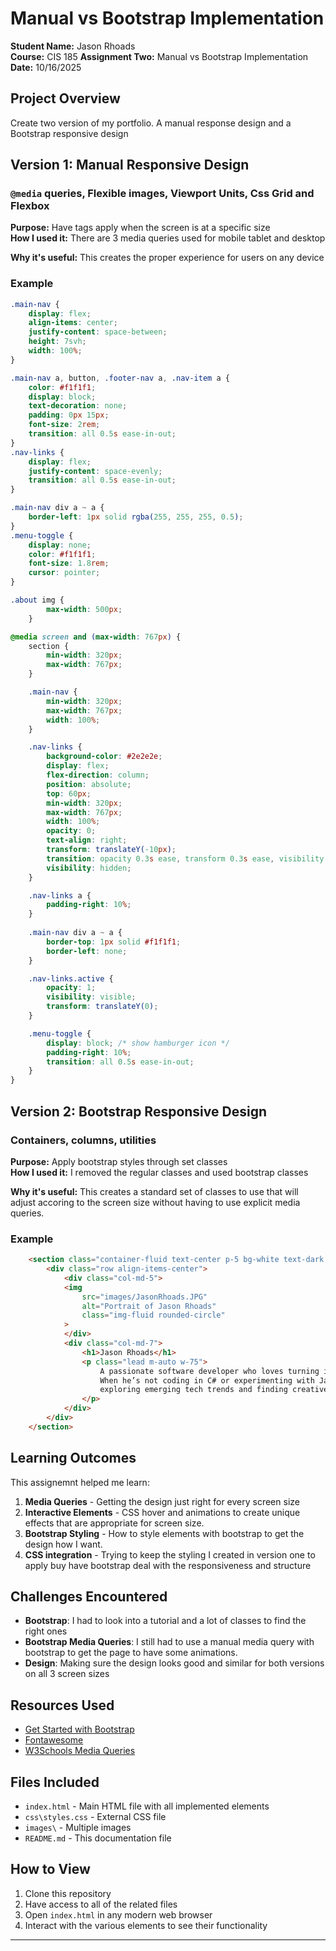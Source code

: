 # Manual vs Bootstrap Implementation

**Student Name:** Jason Rhoads  
**Course:** CIS 185 
**Assignment Two:** Manual vs Bootstrap Implementation  
**Date:** 10/16/2025

## Project Overview
Create two version of my portfolio. A manual response design and a Bootstrap responsive design

## Version 1: Manual Responsive Design
### `@media` queries, Flexible images, Viewport Units, Css Grid and Flexbox
**Purpose:** Have tags apply when the screen is at a specific size  
**How I used it:** There are 3 media queries used for mobile tablet and desktop

**Why it's useful:** This creates the proper experience for users on any device

### Example
```css
.main-nav {
    display: flex;
    align-items: center;
    justify-content: space-between;
    height: 7svh;
    width: 100%;
}

.main-nav a, button, .footer-nav a, .nav-item a {
    color: #f1f1f1;
    display: block;
    text-decoration: none;
    padding: 0px 15px;
    font-size: 2rem;
    transition: all 0.5s ease-in-out;
}
.nav-links {
    display: flex;
    justify-content: space-evenly;
    transition: all 0.5s ease-in-out;
}

.main-nav div a ~ a {
    border-left: 1px solid rgba(255, 255, 255, 0.5);
}
.menu-toggle {
    display: none;
    color: #f1f1f1;
    font-size: 1.8rem;
    cursor: pointer;
}

.about img {
        max-width: 500px;
    }

@media screen and (max-width: 767px) { 
    section {
        min-width: 320px;
        max-width: 767px;
    }

    .main-nav {
        min-width: 320px;
        max-width: 767px;
        width: 100%;
    }

    .nav-links {
        background-color: #2e2e2e;
        display: flex;
        flex-direction: column;
        position: absolute;
        top: 60px;
        min-width: 320px;
        max-width: 767px;
        width: 100%;
        opacity: 0;
        text-align: right;
        transform: translateY(-10px);
        transition: opacity 0.3s ease, transform 0.3s ease, visibility 0.3s;
        visibility: hidden;
    }

    .nav-links a {
        padding-right: 10%;
    }
    
    .main-nav div a ~ a {
        border-top: 1px solid #f1f1f1;
        border-left: none;
    }

    .nav-links.active {
        opacity: 1;
        visibility: visible;
        transform: translateY(0);
    }

    .menu-toggle {
        display: block; /* show hamburger icon */
        padding-right: 10%;
        transition: all 0.5s ease-in-out;
    }
}
```

## Version 2: Bootstrap Responsive Design
### Containers, columns, utilities
**Purpose:** Apply bootstrap styles through set classes  
**How I used it:** I removed the regular classes and used bootstrap classes

**Why it's useful:** This creates a standard set of classes to use that will adjust accoring to the screen size without having to use explicit media queries.

### Example
```html
    <section class="container-fluid text-center p-5 bg-white text-dark w-100" id="hero">
        <div class="row align-items-center">
            <div class="col-md-5">
            <img
                src="images/JasonRhoads.JPG"
                alt="Portrait of Jason Rhoads"
                class="img-fluid rounded-circle"
            >
            </div>
            <div class="col-md-7">
                <h1>Jason Rhoads</h1>
                <p class="lead m-auto w-75">
                    A passionate software developer who loves turning ideas into functional applications.
                    When he’s not coding in C# or experimenting with JavaScript frameworks, Jason enjoys
                    exploring emerging tech trends and finding creative ways to solve problems.
                </p>
            </div>
        </div>
    </section>
```

## Learning Outcomes

This assignemnt helped me learn:

1. **Media Queries** - Getting the design just right for every screen size
2. **Interactive Elements** - CSS hover and animations to create unique effects that are appropriate for screen size.
3. **Bootstrap Styling** - How to style elements with bootstrap to get the design how I want.
4. **CSS integration** - Trying to keep the styling I created in version one to apply buy have bootstrap deal with the responsiveness and structure

## Challenges Encountered

- **Bootstrap**: I had to look into a tutorial and a lot of classes to find the right ones
- **Bootstrap Media Queries**: I still had to use a manual media query with bootstrap to get the page to have some animations. 
- **Design**: Making sure the design looks good and similar for both versions on all 3 screen sizes 

## Resources Used

- [Get Started with Bootstrap](https://getbootstrap.com/docs/5.3/getting-started/introduction/)
- [Fontawesome](https://fontawesome.com/icons)
- [W3Schools Media Queries](https://www.w3schools.com/css/css3_mediaqueries.asp)

## Files Included

- `index.html` - Main HTML file with all implemented elements
- `css\styles.css` - External CSS file
- `images\` - Multiple images
- `README.md` - This documentation file

## How to View

1. Clone this repository
2. Have access to all of the related files
3. Open `index.html` in any modern web browser
4. Interact with the various elements to see their functionality

---
